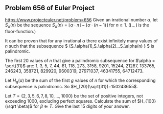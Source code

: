 ## Problem 656 of Euler Project 
https://www.projecteuler.net/problem=656
Given an irrational number $\alpha$, let $S_\alpha(n)$ be the sequence $S_\alpha(n)=\lfloor {\alpha \cdot n} \rfloor - \lfloor {\alpha \cdot (n-1)} \rfloor$ for $n \ge 1$. 
($\lfloor ... \rfloor$ is the floor-function.)


It can be proven that for any irrational $\alpha$ there exist infinitely many values of $n$ such that the subsequence $ \{S_\alpha(1),S_\alpha(2)...S_\alpha(n) \} $ is palindromic.

The first 20 values of $n$  that give a palindromic subsequence for $\alpha = \sqrt{31}$ are:
1, 3, 5, 7, 44, 81, 118, 273, 3158, 9201, 15244, 21287, 133765, 246243, 358721, 829920, 9600319, 27971037, 46341755, 64712473.

Let $H_g(\alpha)$ be the sum of the first $g$ values of $n$  for which the corresponding subsequence is palindromic.
So $H_{20}(\sqrt{31})=150243655$.

Let $T=\{2,3,5,6,7,8,10,...,1000\}$ be the set of positive integers, not exceeding 1000, excluding perfect squares.
Calculate the sum of $H_{100}(\sqrt \beta)$ for  $\beta \in T$. Give the last 15 digits of your answer.
